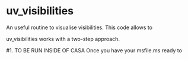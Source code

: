 # uv_visibilities
An useful routine to visualise visibilities.
This code allows to 


uv_visibilities works with a two-step approach. 

#1. TO BE RUN INSIDE OF CASA
Once you have your msfile.ms ready to 
